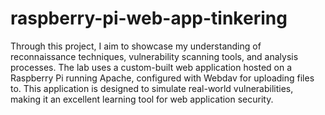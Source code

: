 # raspberry-pi-web-app-tinkering

Through this project, I aim to showcase my understanding of reconnaissance techniques, vulnerability scanning tools, and analysis processes. The lab uses a custom-built web application hosted on a Raspberry Pi running Apache, configured with Webdav for uploading files to. This application is designed to simulate real-world vulnerabilities, making it an excellent learning tool for web application security. 
